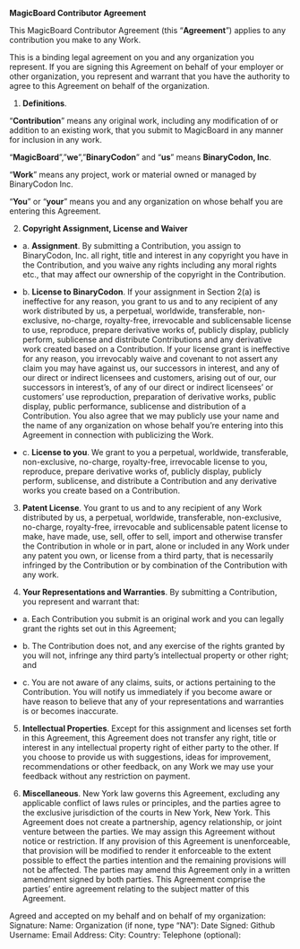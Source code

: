 **MagicBoard Contributor Agreement**

This MagicBoard Contributor Agreement (this “**Agreement**”) applies to any contribution you make to any Work.

This is a binding legal agreement on you and any organization you represent.
If you are signing this Agreement on behalf of your employer or other organization, you represent and warrant that you have the authority to agree to this Agreement on behalf of the organization.

1.	**Definitions**.

“**Contribution**” means any original work, including any modification of or addition to an existing work, that you submit to MagicBoard in any manner for inclusion in any work.

“**MagicBoard**”,”**we**”,”**BinaryCodon**” and “**us**” means **BinaryCodon, Inc**.

“**Work**” means any project, work or material owned or managed by BinaryCodon Inc.

“**You**” or “**your**” means you and any organization on whose behalf you are entering this Agreement.

2.	**Copyright Assignment, License and Waiver**

* a.	**Assignment**. By submitting a Contribution, you assign to BinaryCodon, Inc. all right, title and interest in any copyright you have in the Contribution, and you waive any rights including any moral rights etc., that may affect our ownership of the copyright in the Contribution.

* b.	**License to BinaryCodon**. If your assignment in Section 2(a) is ineffective for any reason, you grant to us and to any recipient of any work distributed by us, a perpetual, worldwide, transferable, non-exclusive, no-charge, royalty-free, irrevocable and sublicensable license to use, reproduce, prepare derivative works of, publicly display, publicly perform, sublicense and distribute Contributions and any derivative work created based on a Contribution. If your license grant is ineffective for any reason, you irrevocably waive and covenant to not assert any claim you may have against us, our successors in interest, and any of our direct or indirect licensees and customers, arising out of our, our successors in interest’s, of any of our direct or indirect licensees’ or customers’ use reproduction, preparation of derivative works, public display, public performance, sublicense and distribution of a Contribution. You also agree that we may publicly use your name and the name of any organization on whose behalf you’re entering into this Agreement in connection with publicizing the Work.

* c.	**License to you**. We grant to you a perpetual, worldwide, transferable, non-exclusive, no-charge, royalty-free, irrevocable license to you, reproduce, prepare derivative works of, publicly display, publicly perform, sublicense, and distribute a Contribution and any derivative works you create based on a Contribution.

3.	**Patent License**. You grant to us and to any recipient of any Work distributed by us, a perpetual, worldwide, transferable, non-exclusive, no-charge, royalty-free, irrevocable and sublicensable patent license to make, have made, use, sell, offer to sell, import and otherwise transfer the Contribution in whole or in part, alone or included in any Work under any patent you own, or license from a third party, that is necessarily infringed by the Contribution or by combination of the Contribution with any work.

4.	**Your Representations and Warranties**. By submitting a Contribution, you represent and warrant that: 

* a.	Each Contribution you submit is an original work and you can legally grant the rights set out in this Agreement;

* b.	The Contribution does not, and any exercise of the rights granted by you will not, infringe any third party’s intellectual property or other right; and 

* c.	You are not aware of any claims, suits, or actions pertaining to the Contribution. You will notify us immediately if you become aware or have reason to believe that any of your representations and warranties is or becomes inaccurate.

5.	**Intellectual Properties**. Except for this assignment and licenses set forth in this Agreement, this Agreement does not transfer any right, title or interest in any intellectual property right of either party to the other. If you choose to provide us with suggestions, ideas for improvement, recommendations or other feedback, on any Work we may use your feedback without any restriction on payment.

6.	**Miscellaneous**. New York law governs this Agreement, excluding any applicable conflict of laws rules or principles, and the parties agree to the exclusive jurisdiction of the courts in New York, New York. This Agreement does not create a partnership, agency relationship, or joint venture between the parties. We may assign this Agreement without notice or restriction. If any provision of this Agreement is unenforceable, that provision will be modified to render it enforceable to the extent possible to effect the parties intention and the remaining provisions will not be affected. The parties may amend this Agreement only in a written amendment signed by both parties. This Agreement comprise the parties’ entire agreement relating to the subject matter of this Agreement.

Agreed and accepted on my behalf and on behalf of my organization:
Signature:
Name:
Organization (if none, type “NA”):
Date Signed:
Github Username:
Email Address:
City:
Country:
Telephone (optional):

